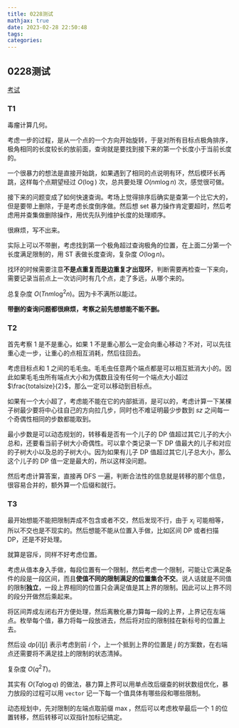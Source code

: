 ```yaml
---
title: 0228测试
mathjax: true
date: 2023-02-28 22:50:48
tags:
categories:
---
```


## 0228测试

[考试](https://local.cwoi.com.cn:8443/contest/C0196)

### T1

毒瘤计算几何。

考虑一步的过程，是从一个点的一个方向开始旋转，于是对所有目标点极角排序，极角相同的长度较长的放前面，查询就是要找到接下来的第一个长度小于当前长度的。

一个很暴力的想法是直接开始跳，如果遇到了相同的点说明有环，然后模环长再跳，这样每个点期望经过 $O(\log)$ 次，总共要处理 $O(nm\log n)$ 次，感觉很可做。

接下来的问题变成了如何快速查询。考场上觉得排序后确实是查第一个比它大的，但是要带上删除，于是考虑长度倒序做。然后想 set 暴力操作肯定要超时，然后考虑用并查集做删除操作，用优先队列维护长度的处理顺序。

很麻烦，写不出来。

实际上可以不带删，考虑找到第一个极角超过查询极角的位置，在上面二分第一个长度满足限制的，用 ST 表做长度查询，复杂度 $O(\log n)$。

找环的时候需要注意**不是点重复而是边重复才出现环**，判断需要再检查一下来向，需要记录当前点上一次访问时有几个点，走了多远，从哪个来的。

总复杂度 $O(Tnm\log^2n)$。因为卡不满所以能过。

**带删的查询问题都很麻烦，考察之前先想想能不能不删。**

### T2

首先考察 $1$ 是不是重心，如果 $1$ 不是重心那么一定会向重心移动？不对，可以先往重心走一步，让重心的点相互消耗，然后往回去。

考虑目标点和 $1$ 之间的毛毛虫。毛毛虫任意两个端点都是可以相互抵消大小的。因此如果毛毛虫所有端点大小和为偶数且没有任何一个端点大小超过 $\frac{totalsize}{2}$，那么一定可以移动到目标点。

如果有一个大小超了，考虑能不能在它的内部抵消，是可以的，考虑计算一下某棵子树最少要将中心往自己的方向拉几步，同时也不难证明最少步数到 $sz$ 之间每一个奇偶性相同的步数都能取到。

最小步数是可以动态规划的，转移看是否有一个儿子的 DP 值超过其它儿子的大小总和，还要看当前子树大小奇偶性。可以拿个类记录一下 DP 值最大的儿子和对应的子树大小以及总的子树大小。因为如果有儿子 DP 值超过其它儿子总大小，那么这个儿子的 DP 值一定是最大的，所以这样没问题。

然后考虑计算答案，直接再 DFS 一遍，判断合法性的信息就是转移的那个信息，很容易合并的，额外算一个后缀和就行。

### T3

最开始想能不能把限制弄成不包含或者不交，然后发现不行，由于 $x_i$ 可能相等，所以不交也是不现实的。然后想能不能从位置入手做，比如区间 DP 或者扫描 DP，还是不好处理。

就算是容斥，同样不好考虑位置。

考虑从值本身入手做，每段位置有一个限制，然后考虑一个限制，可能让它满足条件的段是一段区间，而且**使值不同的限制满足的位置集合不交**。说人话就是不同值的限制**独立**，一段上界相同的位置只会满足值是其上界的限制。因此可以上界不同的段分开做然后乘起来。

将区间弄成左闭右开方便处理，然后离散化暴力算每一段的上界，上界记在左端点。枚举每个值，暴力将每一段放进去，然后将对应的限制挂在新标号的位置上去。

然后设 $dp[i][j]$ 表示考虑到前 $i$ 个，上一个抵到上界的位置是 $j$ 的方案数，在右端点还需要将不满足挂上的限制的状态清掉。

复杂度 $O(q^2T)$。

其实有 $O(Tq\log q)$ 的做法，暴力算上界可以用单点改后缀查的树状数组优化，暴力放段的过程可以用 `vector` 记一下每一个值具体有哪些段和哪些限制。

动态规划中，先对限制的左端点取前缀 $\max$，然后可以考虑枚举最后一个 $1$ 的位置转移，然后转移可以双指针加标记搞定。

